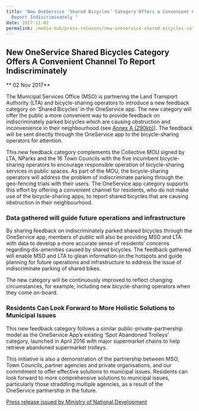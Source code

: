 ```yaml
---
title: "New OneService ‘Shared Bicycles’ Category Offers a Convenient Channel to
  Report Indiscriminately "
date: 2017-11-02
permalink: /media-hub/press-releases/new-oneservice-shared-bicycles-category-offers-a-convenient-channel-to-report-indiscriminately-parked-shared-bicycles
---
```

## New OneService Shared Bicycles Category Offers A Convenient Channel To Report Indiscriminately

** 02 Nov 2017**

The Municipal Services Office (MSO) is partnering the Land Transport Authority (LTA) and bicycle-sharing operators to introduce a new feedback category on ‘Shared Bicycles’ in the OneService app. The new category will offer the public a more convenient way to provide feedback on indiscriminately parked bicycles which are causing obstruction and inconvenience in their neighbourhood (see [Annex A (290kb)](/files/press-releases/2017/shared-bikes-category-cleared.pdf)). The feedback will be sent directly through the OneService app to the bicycle-sharing operators for attention.

This new feedback category complements the Collective MOU signed by LTA, NParks and the 16 Town Councils with the five incumbent bicycle-sharing operators to encourage responsible operation of bicycle-sharing services in public spaces. As part of the MOU, the bicycle-sharing operators will address the problem of indiscriminate parking through the geo-fencing trials with their users. The OneService app category supports this effort by offering a convenient channel for residents, who do not make use of the bicycle-sharing apps, to report shared bicycles that are causing obstruction in their neighbourhood.

### Data gathered will guide future operations and infrastructure

By sharing feedback on indiscriminately parked shared bicycles through the OneService app, members of public will also be providing MSO and LTA with data to develop a more accurate sense of residents’ concerns regarding dis-amenities caused by shared bicycles. The feedback gathered will enable MSO and LTA to glean information on the hotspots and guide planning for future operations and infrastructure to address the issue of indiscriminate parking of shared bikes.

The new category will be continuously improved to reflect changing circumstances, for example, including new bicycle-sharing operators when they come on-board.

### Residents Can Look Forward to More Holistic Solutions to Municipal Issues

This new feedback category follows a similar public-private-partnership model as the OneService App’s existing ‘Spot Abandoned Trolleys’ category, launched in April 2016 with major supermarket chains to help retrieve abandoned supermarket trolleys.

This initiative is also a demonstration of the partnership between MSO, Town Councils, partner agencies and private organisations, and our commitment to offer effective solutions to municipal issues. Residents can look forward to more comprehensive solutions to municipal issues, particularly those straddling multiple agencies, as a result of the OneService partnership in the future.

[Press release issued by Ministry of National Development](https://www.mnd.gov.sg/newsroom/press-releases/view/new-oneservice-shared-bicycles-category-offers-a-convenient-channel-to-report-indiscriminately-parked-shared-bicycles)
